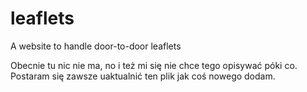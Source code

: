 # leaflets
A website to handle door-to-door leaflets


Obecnie tu nic nie ma, no i też mi się nie chce tego opisywać póki co. Postaram się zawsze uaktualnić ten plik jak coś nowego dodam.

